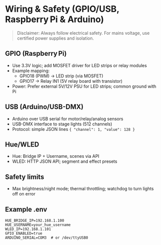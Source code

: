 # Wiring & Safety (GPIO/USB, Raspberry Pi & Arduino)

> Disclaimer: Always follow electrical safety. For mains voltage, use certified power supplies and isolation.

## GPIO (Raspberry Pi)
- Use 3.3V logic; add MOSFET driver for LED strips or relay modules
- Example mapping:
  - GPIO18 (PWM) → LED strip (via MOSFET)
  - GPIO17 → Relay IN1 (5V relay board with transistor)
- Power: Prefer external 5V/12V PSU for LED strips; common ground with Pi

## USB (Arduino/USB-DMX)
- Arduino over USB serial for motor/relay/analog sensors
- USB-DMX interface to stage lights (512 channels)
- Protocol: simple JSON lines `{ "channel": 1, "value": 128 }`

## Hue/WLED
- Hue: Bridge IP + Username, scenes via API
- WLED: HTTP JSON API; segment and effect presets

## Safety limits
- Max brightness/night mode; thermal throttling; watchdog to turn lights off on error

## Example .env
```
HUE_BRIDGE_IP=192.168.1.100
HUE_USERNAME=your_hue_username
WLED_IP=192.168.1.101
GPIO_ENABLED=true
ARDUINO_SERIAL=COM3  # or /dev/ttyUSB0
``` 